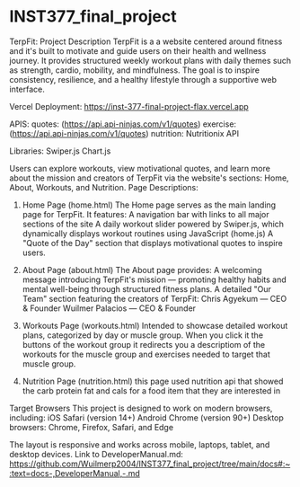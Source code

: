 # INST377_final_project
TerpFit: 
Project Description
TerpFit is a  a website centered around fitness and it's  built to motivate and guide users on their health and wellness journey. It provides structured weekly workout plans with daily themes such as strength, cardio, mobility, and mindfulness. The goal is to inspire consistency, resilience, and a healthy lifestyle through a supportive web interface. 

Vercel Deployment: https://inst-377-final-project-flax.vercel.app

APIS:
quotes: (https://api.api-ninjas.com/v1/quotes)
exercise: (https://api.api-ninjas.com/v1/quotes)
nutrition: Nutritionix API


Libraries:
Swiper.js
Chart.js

Users can explore workouts, view motivational quotes, and learn more about the mission and creators of TerpFit via the website's sections: Home, About, Workouts, and Nutrition.
Page Descriptions:
1. Home Page (home.html)
The Home page serves as the main landing page for TerpFit. It features:
 A navigation bar with links to all major sections of the site
A daily workout slider powered by Swiper.js, which dynamically displays workout routines using JavaScript (home.js) 
A "Quote of the Day" section that displays motivational quotes  to inspire users.

2. About Page (about.html)
The About page provides:
A welcoming message introducing TerpFit's mission — promoting healthy habits and mental well-being through structured fitness plans.
A detailed "Our Team" section featuring the creators of TerpFit:
Chris Agyekum — CEO & Founder
Wuilmer Palacios — CEO & Founder


3. Workouts Page (workouts.html)
Intended to showcase detailed workout plans, categorized by day or muscle group. When you click it the buttons of the workout group it redirects you a descriptiom of the workouts for the muscle group and exercises needed to target that muscle group. 

4. Nutrition Page (nutrition.html)
this page used nutrition api that showed  the carb protein fat and cals for a food item that they are interested in

Target Browsers
This project is designed to work on modern browsers, including:
iOS Safari (version 14+)
Android Chrome (version 90+)
Desktop browsers: Chrome, Firefox, Safari, and Edge

The layout is responsive and works across mobile, laptops, tablet, and desktop devices.
Link to DeveloperManual.md: https://github.com/Wuilmerp2004/INST377_final_project/tree/main/docs#:~:text=docs-,DeveloperManual,-.md


